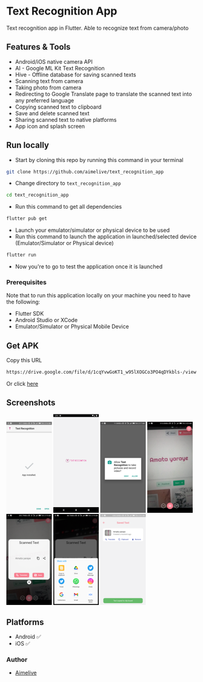# Text Recognition App

Text recognition app in Flutter. Able to recognize text from camera/photo

## Features & Tools
- Android/iOS native camera API
- AI - Google ML Kit Text Recognition
- Hive - Offline database for saving scanned texts
- Scanning text from camera
- Taking photo from camera
- Redirecting to Google Translate page to translate the scanned text into any preferred language
- Copying scanned text to clipboard 
- Save and delete scanned text
- Sharing scanned text to native platforms
- App icon and splash screen
## Run locally
- Start by cloning this repo by running this command in your terminal
```bash
git clone https://github.com/aimelive/text_recognition_app
```
- Change directory to `text_recognition_app`
```bash
cd text_recognition_app
```
- Run this command to get all dependencies
```bash
flutter pub get
```
- Launch your emulator/simulator or physical device to be used
- Run this command to launch the application in launched/selected device (Emulator/Simulator or Physical device)
```bash
flutter run
```
- Now you're to go to test the application once it is launched
### Prerequisites
Note that to run this application locally on your machine you need to have the following:
- Flutter SDK
- Android Studio or XCode
- Emulator/Simulator or Physical Mobile Device
## Get APK
Copy this URL
```bash
https://drive.google.com/file/d/1cqYvwGoKT1_w95lXOGCo3PO4qDYkbls-/view
```
Or click [here](https://drive.google.com/file/d/1cqYvwGoKT1_w95lXOGCo3PO4qDYkbls-/view?usp=sharing)
## Screenshots
<p>
<img src="./assets/screens/1.png" width="120"/>
<img src="./assets/screens/2.png" width="120"/>
<img src="./assets/screens/3.png" width="120"/>
<img src="./assets/screens/4.png" width="120"/>
<img src="./assets/screens/5.png" width="120"/>
<img src="./assets/screens/6.png" width="120"/>
<img src="./assets/screens/7.png" width="120"/>
</p>

## Platforms
- Android ✅
- iOS ✅
### Author
- [Aimelive](https://github.com/aimelive)

